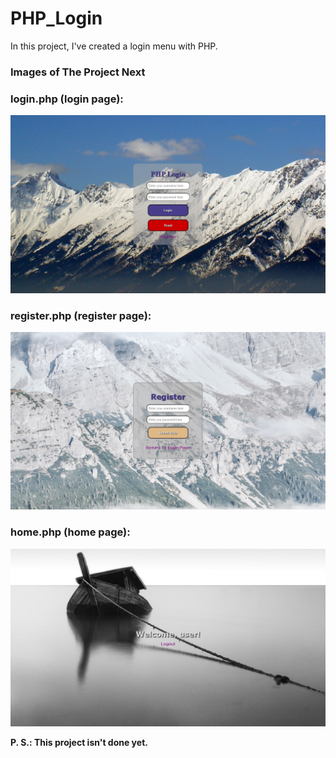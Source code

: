 # PHP_Login

In this project, I've created a login menu with PHP.

### Images of The Project Next

### login.php (login page):

<img alt="This is the login page of the project." src="./Login/Images/login.png">

### register.php (register page):

<img alt="This is the register page of the project." src="./Login/Images/register.png">

### home.php (home page):

<img alt="This is the home page of the project." src="./Login/Images/home.png">

<strong><p>P. S.: This project isn't done yet.</p></strong>
